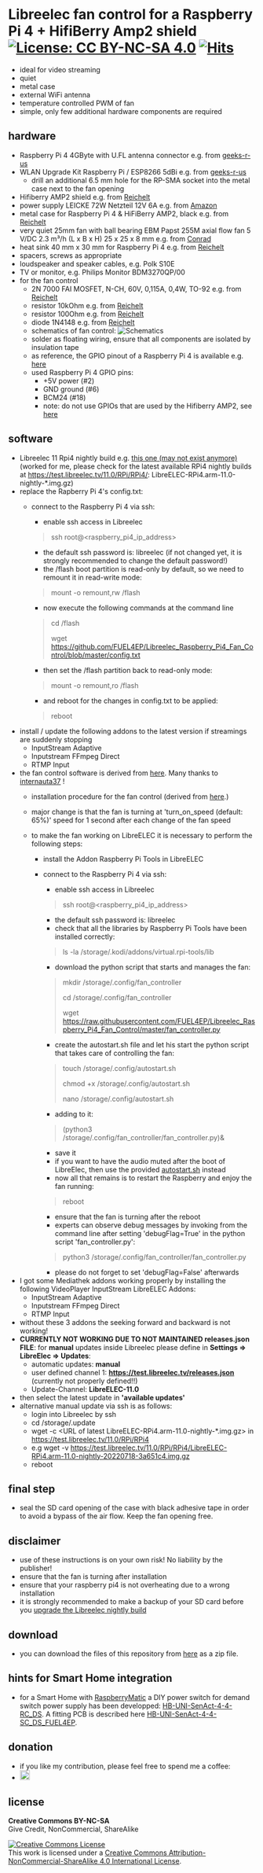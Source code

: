  # Libreelec fan control for a Raspberry Pi 4 + HifiBerry Amp2 shield [![License: CC BY-NC-SA 4.0](https://img.shields.io/badge/License-CC%20BY--NC--SA%204.0-lightgrey.svg)](https://creativecommons.org/licenses/by-nc-sa/4.0/) [![Hits](https://hits.seeyoufarm.com/api/count/incr/badge.svg?url=https%3A%2F%2Fgithub.com%2FFUEL4EP%2FLibreelec_Raspberry_Pi4_Fan_Control&count_bg=%2379C83D&title_bg=%23555555&icon=&icon_color=%23E7E7E7&title=hits&edge_flat=false)](https://hits.seeyoufarm.com)
 
 
 - ideal for video streaming
 - quiet
 - metal case
 - external WiFi antenna
 - temperature controlled PWM of fan
 - simple, only few additional hardware components are required
 

## hardware

- Raspberry Pi 4 4GByte with U.FL antenna connector e.g. from [geeks-r-us](https://geeks-r-us.de/produkt/raspberry-pi-4-mit-u-fl-buchse/)
- WLAN Upgrade Kit Raspberry Pi / ESP8266 5dBi e.g. from [geeks-r-us](https://geeks-r-us.de/produkt/wlan-upgrade-kit-raspberry-pi-esp8266/)
    - drill an additional 6.5 mm hole for the RP-SMA socket into the metal case next to the fan opening
- Hifiberry AMP2 shield e.g. from [Reichelt](https://www.reichelt.de/de/de/raspberry-pi-shield-hifiberry-amp2-rpi-hb-amp2-p214090.html)
- power supply LEICKE 72W Netzteil 12V 6A e.g. from [Amazon](https://www.amazon.de/kompatibel-HifiBerry-Bildschirmen-Monitoren-Festplatten/dp/B07FLZ1SGY)
- metal case for Raspberry Pi 4 & HiFiBerry AMP2, black e.g. from [Reichelt](https://www.reichelt.de/gehaeuse-fuer-raspberry-pi-4-hifiberry-amp2-sw-hb-case-amp2-p273772.html)
- very quiet 25mm fan with ball bearing EBM Papst 255M axial flow fan 5 V/DC 2.3 m³/h (L x B x H) 25 x 25 x 8 mm e.g. from [Conrad](https://www.conrad.de/de/p/ebm-papst-255m-axialluefter-5-v-dc-2-3-m-h-l-x-b-x-h-25-x-25-x-8-mm-1926271.html)
- heat sink 40 mm x 30 mm for Raspberry Pi 4 e.g. from [Reichelt](https://www.reichelt.de/raspberry-pi-4-kuehlkoerper-40-x-30-x-5-mm-schwarz-rpi-cool-40x30-p261928.html)
- spacers, screws as appropriate
- loudspeaker and speaker cables, e.g. Polk S10E
- TV or monitor, e.g. Philips Monitor BDM3270QP/00
- for the fan control
    - 2N 7000 FAI MOSFET, N-CH, 60V, 0,115A, 0,4W, TO-92 e.g. from [Reichelt](https://www.reichelt.de/mosfet-n-ch-60v-0-115a-0-4w-to-92-2n-7000-fai-p219076.html)
    - resistor 10kOhm e.g. from [Reichelt](https://www.reichelt.de/duennschichtwiderstand-axial-0-4-w-10-kohm-1--vi-mba02040c1002-p233622.html)
    - resistor 100Ohm e.g. from [Reichelt](https://www.reichelt.de/duennschichtwiderstand-axial-0-6-w-100-ohm-1--vi-mbb02070c1000-p233663.html)
    - diode 1N4148 e.g. from [Reichelt](https://www.reichelt.de/schalt-diode-100-v-150-ma-do-35-1n-4148-p1730.html)
    - schematics of fan control:
![Schematics](schematics_of_fan_control.png)
    + solder as floating wiring, ensure that all components are isolated by insulation tape 
    - as reference, the GPIO pinout of a Raspberry Pi 4 is available e.g. [here](https://maker.pro/raspberry-pi/tutorial/raspberry-pi-4-gpio-pinout)
    + used Raspberry Pi 4 GPIO pins:
        * +5V power (#2)
        * GND ground (#6)
        * BCM24 (#18)
        * note: do not use GPIOs that are used by the Hifiberry AMP2, see [here](https://www.hifiberry.com/docs/hardware/gpio-usage-of-hifiberry-boards/)



## software

- Libreelec 11 Rpi4 nightly build e.g. [this one (may not exist anymore)](https://test.libreelec.tv/11.0/RPi/RPi4/LibreELEC-RPi4.arm-11.0-nightly-20230829-fe64254.img.gz) (worked for me, please check for the latest available RPi4 nightly builds at https://test.libreelec.tv/11.0/RPi/RPi4/: LibreELEC-RPi4.arm-11.0-nightly-*.img.gz)
- replace the Rapberry Pi 4's config.txt:
    + connect to the Raspberry Pi 4 via ssh:
        + enable ssh access in Libreelec
        > ssh root@<raspberry_pi4_ip_address>
        + the default ssh password is: libreelec (if not changed yet, it is strongly recommended to change the default password!)
        + the /flash boot partition is read-only by default, so we need to remount it in read-write mode:

        > mount -o remount,rw /flash
        + now execute the following commands at the command line
        > cd /flash
        >   
        > wget https://github.com/FUEL4EP/Libreelec_Raspberry_Pi4_Fan_Control/blob/master/config.txt
        + then set the /flash partition back to read-only mode:
        > mount -o remount,ro /flash
        + and reboot for the changes in config.txt to be applied:
        > reboot
- install / update the following addons to the latest version if streamings are suddenly stopping
	+ InputStream Adaptive
    + Inputstream FFmpeg Direct
    + RTMP Input
- the fan control software is derived from [here](https://www.internauta37.altervista.org/en/blog/install-melopero-fan-hat-raspberry-pi-4-libreelec). Many thanks to [internauta37](https://www.internauta37.altervista.org/en) !
    - installation procedure for the fan control (derived from [here](https://www.internauta37.altervista.org/en/blog/install-melopero-fan-hat-raspberry-pi-4-libreelec).)
    - major change is that the fan is turning at 'turn_on_speed (default: 65%)' speed for 1 second after each change of the fan speed
    - to make the fan working on LibreELEC it is necessary to perform the following steps:

        + install the Addon Raspberry Pi Tools in LibreELEC

        + connect to the Raspberry Pi 4 via ssh:
            + enable ssh access in Libreelec

            > ssh root@<raspberry_pi4_ip_address>

            +    the default ssh password is: libreelec
            + check that all the libraries by Raspberry Pi Tools have been installed correctly:

            >  ls -la /storage/.kodi/addons/virtual.rpi-tools/lib

            + download the python script that starts and manages the fan:

            >  mkdir /storage/.config/fan_controller
            > 
            >  cd /storage/.config/fan_controller
            > 
            >  wget https://raw.githubusercontent.com/FUEL4EP/Libreelec_Raspberry_Pi4_Fan_Control/master/fan_controller.py

            + create the autostart.sh file and let his start the python script that takes care of controlling the fan:

            >    touch /storage/.config/autostart.sh
            > 
            >    chmod +x /storage/.config/autostart.sh
            > 
            >    nano /storage/.config/autostart.sh
            > 
            + adding to it:

            >   (python3 /storage/.config/fan_controller/fan_controller.py)&
            > 
            + save it
            + if you want to have the audio muted after the boot of LibreElec, then use the provided [autostart.sh](./autostart.sh) instead
            + now all that remains is to restart the Raspberry and enjoy the fan running:
            >
            > reboot
            > 
            - ensure that the fan is turning after the reboot
            - experts can observe debug messages by invoking from the command line after setting 'debugFlag=True' in the python script 'fan_controller.py':
            > python3 /storage/.config/fan_controller/fan_controller.py
            - please do not forget to set 'debugFlag=False' afterwards
- I got some Mediathek addons working properly by installing the following VideoPlayer InputStream LibreELEC Addons:
    + InputStream Adaptive
    + Inputstream FFmpeg Direct
    + RTMP Input
- without these 3 addons the seeking forward and backward is not working!
- **CURRENTLY NOT WORKING DUE TO NOT MAINTAINED releases.json FILE**: for **manual** updates inside Libreelec please define in **Settings => LibreElec => Updates**:
    + automatic updates: **manual**
    + user defined channel 1: **https://test.libreelec.tv/releases.json** (currently not properly defined!!)
    + Update-Channel: **LibreELEC-11.0**
- then select the latest update in **'available updates'**
- alternative manual update via ssh is as follows:
    + login into Libreelec by ssh
    + cd /storage/.update
    + wget -c <URL of latest LibreELEC-RPi4.arm-11.0-nightly-*.img.gz> in https://test.libreelec.tv/11.0/RPi/RPi4
    + e.g wget -v https://test.libreelec.tv/11.0/RPi/RPi4/LibreELEC-RPi4.arm-11.0-nightly-20220718-3a651c4.img.gz
    + reboot

## final step

- seal the SD card opening of the case with black adhesive tape in order to avoid a bypass of the air flow. Keep the fan opening free.

## disclaimer

- use of these instructions is on your own risk! No liability by the publisher!
- ensure that the fan is turning after installation
- ensure that your raspberry pi4 is not overheating due to a wrong installation
- it is strongly recommended to make a backup of your SD card before you [upgrade the Libreelec nightly build](https://ekalinak.eu/2017/04/11/updating-kodi-on-raspberry-pi-via-ssh/)

## download

- you can download the files of this repository from [here](https://github.com/FUEL4EP/Libreelec_Raspberry_Pi4_Fan_Control/archive/refs/heads/master.zip) as a zip file.

## hints for Smart Home integration

- for a Smart Home with [RaspberryMatic](https://raspberrymatic.de/de/start/) a DIY power switch for demand switch power supply has been developped: [HB-UNI-SenAct-4-4-RC_DS](https://github.com/FUEL4EP/HomeAutomation/tree/master/AsksinPP_developments/sketches/HB-UNI-SenAct-4-4-RC_DS). A fitting PCB is described here [HB-UNI-SenAct-4-4-SC_DS_FUEL4EP](https://github.com/FUEL4EP/HomeAutomation/tree/master/AsksinPP_developments/PCBs/HB-UNI-SenAct-4-4-SC_DS_FUEL4EP).

## donation

- if you like my contribution, please feel free to spend me a coffee:  
- <a href='https://ko-fi.com/FUEL4EP' target='_blank'><img height='20' style='border:0px;height:20px;' src='https://cdn.ko-fi.com/cdn/kofi1.png?v=2' border='0' alt='Buy Me a Coffee at ko-fi.com' /></a>

## license

**Creative Commons BY-NC-SA**<br>
Give Credit, NonCommercial, ShareAlike

<a rel="license" href="http://creativecommons.org/licenses/by-nc-sa/4.0/"><img alt="Creative Commons License" style="border-width:0" src="https://i.creativecommons.org/l/by-nc-sa/4.0/88x31.png" /></a><br />This work is licensed under a <a rel="license" href="http://creativecommons.org/licenses/by-nc-sa/4.0/">Creative Commons Attribution-NonCommercial-ShareAlike 4.0 International License</a>.

